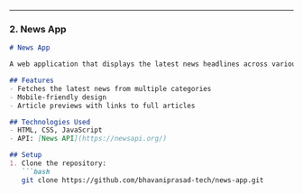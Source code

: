 
---

### 2. News App
```markdown
# News App

A web application that displays the latest news headlines across various categories.

## Features
- Fetches the latest news from multiple categories
- Mobile-friendly design
- Article previews with links to full articles

## Technologies Used
- HTML, CSS, JavaScript
- API: [News API](https://newsapi.org/)

## Setup
1. Clone the repository:
   ```bash
   git clone https://github.com/bhavaniprasad-tech/news-app.git
